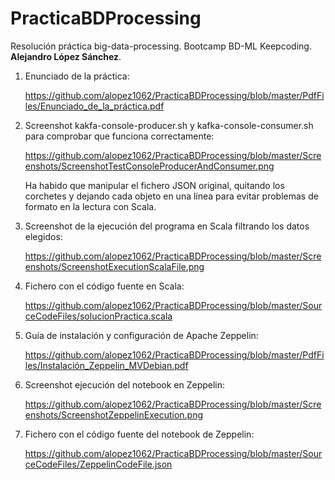 # PracticaBDProcessing
Resolución práctica big-data-processing. Bootcamp BD-ML Keepcoding. **Alejandro López Sánchez**.

1. Enunciado de la práctica:

    https://github.com/alopez1062/PracticaBDProcessing/blob/master/PdfFiles/Enunciado_de_la_práctica.pdf

2. Screenshot kakfa-console-producer.sh y kafka-console-consumer.sh para comprobar que funciona correctamente:

    https://github.com/alopez1062/PracticaBDProcessing/blob/master/Screenshots/ScreenshotTestConsoleProducerAndConsumer.png
    
   Ha habido que manipular el fichero JSON original, quitando los corchetes y dejando cada objeto en una línea para evitar
   problemas de formato en la lectura con Scala.

3. Screenshot de la ejecución del programa en Scala filtrando los datos elegidos:

    https://github.com/alopez1062/PracticaBDProcessing/blob/master/Screenshots/ScreenshotExecutionScalaFile.png

4. Fichero con el código fuente en Scala:

    https://github.com/alopez1062/PracticaBDProcessing/blob/master/SourceCodeFiles/solucionPractica.scala

5. Guía de instalación y configuración de Apache Zeppelin:

    https://github.com/alopez1062/PracticaBDProcessing/blob/master/PdfFiles/Instalación_Zeppelin_MVDebian.pdf

6. Screenshot ejecución del notebook en Zeppelin:

    https://github.com/alopez1062/PracticaBDProcessing/blob/master/Screenshots/ScreenshotZeppelinExecution.png

7. Fichero con el código fuente del notebook de Zeppelin:

    https://github.com/alopez1062/PracticaBDProcessing/blob/master/SourceCodeFiles/ZeppelinCodeFile.json
